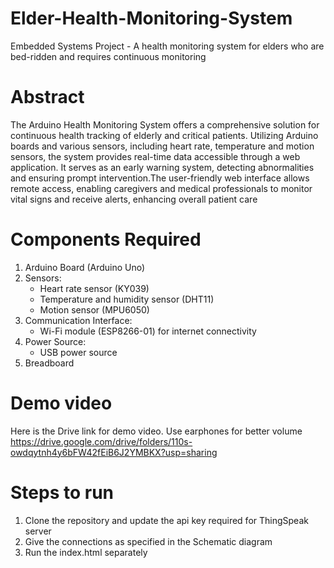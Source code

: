 # Elder-Health-Monitoring-System
Embedded Systems Project - A health monitoring system for elders who are bed-ridden and requires continuous monitoring

# Abstract
The Arduino Health Monitoring System offers a comprehensive solution for continuous health tracking of elderly and critical patients. Utilizing Arduino boards and various sensors, including heart rate, temperature and motion sensors, the system provides real-time data accessible through a web application. It serves as an early warning system, detecting abnormalities and ensuring prompt intervention.The user-friendly web interface allows remote access, enabling caregivers and medical professionals to monitor vital signs and receive alerts, enhancing overall patient care

# Components Required
1. Arduino Board (Arduino Uno)
2. Sensors:
   - Heart rate sensor (KY039)
   - Temperature and humidity sensor (DHT11)
   - Motion sensor (MPU6050)
3. Communication Interface:
   - Wi-Fi module (ESP8266-01) for internet connectivity
4. Power Source:
   - USB power source  
5. Breadboard

# Demo video 
Here is the Drive link for demo video. Use earphones for better volume
https://drive.google.com/drive/folders/110s-owdqytnh4y6bFW42fEiB6J2YMBKX?usp=sharing

# Steps to run
1. Clone the repository and update the api key required for ThingSpeak server
2. Give the connections as specified in the Schematic diagram
3. Run the index.html separately
